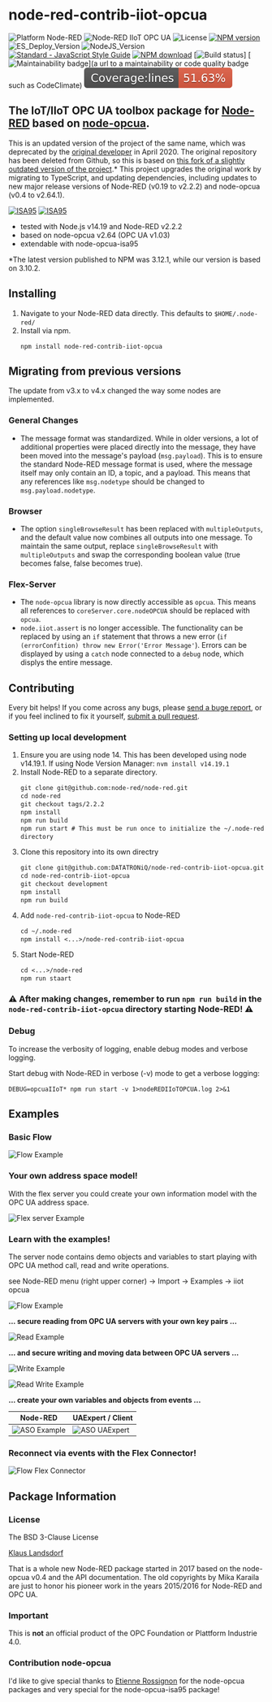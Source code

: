 
# node-red-contrib-iiot-opcua 

![Platform Node-RED](https://img.shields.io/badge/Platform-Node--RED-red.png)
![Node-RED IIoT OPC UA](https://img.shields.io/badge/Node--RED-IIoT_OPC_UA-blue.png)
![License](https://img.shields.io/badge/License-LicenseType-orange.png)
[![NPM version](https://badge.fury.io/js/node-red-contrib-iiot-opcua.png)](https://www.npmjs.com/package/node-red-contrib-iiot-opcua)
![ES_Deploy_Version](https://img.shields.io/badge/TypeScript-4.6.4-yellow.png)
![NodeJS_Version](https://img.shields.io/badge/NodeJS-14.19.1-green.png)
[![Standard - JavaScript Style Guide](https://img.shields.io/badge/code%20style-standard-brightgreen.svg)](http://standardjs.com/)
[![NPM download](https://img.shields.io/npm/dm/node-red-contrib-iiot-opcua.svg)](https://www.npmtrends.com/node-red-contrib-iiot-opcua)
[![Build status](https://github.com/DATATRONiQ/node-red-contrib-iiot-opcua/actions/workflows/build.yml/badge.svg)]
[![Maintainability badge](url)](a url to a maintainability or code quality badge such as CodeClimate)
[![Test Coverage](badges/badge-lines.svg)](https://github.com/DATATRONiQ/node-red-contrib-iiot-opcua/actions/workflows/summary.yml)

## The IoT/IIoT OPC UA toolbox package for [Node-RED][3] based on [node-opcua][4].

This is an updated version of the project of the same name, which was deprecated by the [original developer][1] in April 2020. 
The original repository has been deleted from Github, so this is based on [this fork of a slightly outdated version of the project](https://github.com/cacamille3/node-red-contrib-iiot-opcua).* 
This project upgrades the original work by migrating to TypeScript, and updating dependencies, including updates to new major release versions of Node-RED (v0.19 to v2.2.2) and node-opcua (v0.4 to v2.64.1).

[![ISA95](images/logoISA95blue2.png)](https://opcfoundation.org/developer-tools/specifications-unified-architecture/isa-95-common-object-model/)
[![ISA95](images/logoRAMI40blue.png)](http://www.plattform-i40.de/)

* tested with Node.js v14.19 and Node-RED v2.2.2
* based on node-opcua v2.64 (OPC UA v1.03)
* extendable with node-opcua-isa95

*The latest version published to NPM was 3.12.1, while our version is based on 3.10.2.

## Installing

1. Navigate to your Node-RED data directly. This defaults to `$HOME/.node-red/`
2. Install via npm.
   ```shell
   npm install node-red-contrib-iiot-opcua
   ```

## Migrating from previous versions

The update from v3.x to v4.x changed the way some nodes are implemented.

### General Changes
- The message format was standardized. While in older versions, a lot of additional properties were placed directly into the message,
they have been moved into the message's payload (`msg.payload`). This is to ensure the standard Node-RED message format is used, where the message
itself may only contain an ID, a topic, and a payload. This means that any references like `msg.nodetype` should be changed to `msg.payload.nodetype`.

### Browser
- The option `singleBrowseResult` has been replaced with `multipleOutputs`, and the default value now combines all outputs into one message. To maintain the same output, replace `singleBrowseResult` with `multipleOutputs` and swap the corresponding boolean value (true becomes false, false becomes true).

### Flex-Server
- The `node-opcua` library is now directly accessible as `opcua`. This means all references to `coreServer.core.nodeOPCUA` should be replaced with `opcua`.
- `node.iiot.assert` is no longer accessible. The functionality can be replaced by using an `if` statement that throws a new error (`if (errorConfition) throw new Error('Error Message'`). Errors can be displayed by using a `catch` node connected to a `debug` node, which displys the entire message.


## Contributing

Every bit helps! If you come across any bugs, please [send a buge report](https://github.com/DATATRONiQ/node-red-contrib-iiot-opcua/issues/new?type=bug), or if you feel inclined to fix it yourself, [submit a pull request](https://github.com/DATATRONiQ/node-red-contrib-iiot-opcua/compare).

### Setting up local development
1. Ensure you are using node 14. This has been developed using node v14.19.1. If using Node Version Manager: `nvm install v14.19.1`
2. Install Node-RED to a separate directory.
   ```shell
   git clone git@github.com:node-red/node-red.git
   cd node-red
   git checkout tags/2.2.2
   npm install
   npm run build
   npm run start # This must be run once to initialize the ~/.node-red directory
   ```
3. Clone this repository into its own directry
   ```shell
   git clone git@github.com:DATATRONiQ/node-red-contrib-iiot-opcua.git
   cd node-red-contrib-iiot-opcua
   git checkout development
   npm install
   npm run build
   ```
4. Add `node-red-contrib-iiot-opcua` to Node-RED
   ```shell
   cd ~/.node-red
   npm install <...>/node-red-contrib-iiot-opcua
   ```
5. Start Node-RED
   ```shell
   cd <...>/node-red
   npm run staart
   ``` 

### :warning: After making changes, remember to run `npm run build` in the `node-red-contrib-iiot-opcua` directory starting Node-RED! :warning:

### Debug

To increase the verbosity of logging, enable debug modes and verbose logging.

Start debug with Node-RED in verbose (-v) mode to get a verbose logging:

    DEBUG=opcuaIIoT* npm run start -v 1>nodeREDIIoTOPCUA.log 2>&1

## Examples
### Basic Flow
![Flow Example](images/wiki/browser-listener-flow3-active.png)

### Your own address space model!

With the flex server you could create your own information model with the OPC UA address space.

![Flex server Example](images/wiki/flexServerAddressSapceExamplev3.png)

### Learn with the examples!

The server node contains demo objects and variables
to start playing with OPC UA method call, read and write operations.

see Node-RED menu (right upper corner) -> Import -> Examples -> iiot opcua

![Flow Example](images/wiki/method-call3-active.png)

**... secure reading from OPC UA servers with your own key pairs ...**

![Read Example](images/wiki/read-history3-active.png)

**... and secure writing and moving data between OPC UA servers ...**

![Write Example](images/wiki/write-flow3-active.png)

![Read Write Example](images/wiki/write-read-flow3.png)

**... create your own variables and objects from events ...**

| Node-RED                                         | UAExpert / Client                                         |
|--------------------------------------------------|-----------------------------------------------------------|
| ![ASO Example](images/wiki/server-aso-flow3.png) | ![ASO UAExpert](images/wiki/ASOTestVariablesUAExpert.png) |

### Reconnect via events with the Flex Connector!

![Flow Flex Connector](images/wiki/flex-connector-flow31.png)

## Package Information

### License

The BSD 3-Clause License

[Klaus Landsdorf][1]

That is a whole new Node-RED package started in 2017 based on the node-opcua v0.4 and the API documentation.
The old copyrights by Mika Karaila are just to honor his pioneer work in the years 2015/2016 for Node-RED and OPC UA.

### Important

This is **not** an official product of the OPC Foundation or Plattform Industrie 4.0.

### Contribution node-opcua

I'd like to give special thanks to [Etienne Rossignon][2]
for the node-opcua packages and very special for the node-opcua-isa95 package!

[1]:https://github.com/biancode/
[2]:https://github.com/erossignon
[3]:https://github.com/node-red/node-red
[4]:https://github.com/node-opcua/node-opcua
